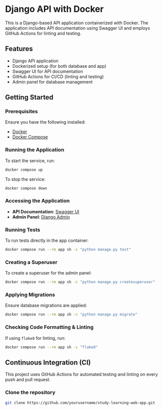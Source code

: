 # Django API with Docker

This is a Django-based API application containerized with Docker. The application includes API documentation using Swagger UI and employs GitHub Actions for linting and testing.

## Features

- Django API application
- Dockerized setup (for both database and app)
- Swagger UI for API documentation
- GitHub Actions for CI/CD (linting and testing)
- Admin panel for database management

## Getting Started

### Prerequisites

Ensure you have the following installed:
- [Docker](https://www.docker.com/get-started)
- [Docker Compose](https://docs.docker.com/compose/install/)

### Running the Application

To start the service, run:

```sh
docker compose up
```

To stop the service:

```sh
docker compose down
```

### Accessing the Application

- **API Documentation**: [Swagger UI](http://127.0.0.1:8000/api/docs)
- **Admin Panel**: [Django Admin](http://127.0.0.1:8000/admin)

### Running Tests

To run tests directly in the app container:

```sh
docker compose run --rm app sh -c "python manage.py test"
```

### Creating a Superuser

To create a superuser for the admin panel:

```sh
docker compose run --rm app sh -c "python manage.py createsuperuser"
```

### Applying Migrations

Ensure database migrations are applied:

```sh
docker compose run --rm app sh -c "python manage.py migrate"
```

### Checking Code Formatting & Linting

If using `flake8` for linting, run:

```sh
docker compose run --rm app sh -c "flake8"
```

## Continuous Integration (CI)

This project uses GitHub Actions for automated testing and linting on every push and pull request.

### Clone the repository

```bash
git clone https://github.com/yourusername/study-learning-web-app.git
